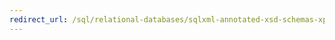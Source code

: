 ```yaml
---
redirect_url: /sql/relational-databases/sqlxml-annotated-xsd-schemas-xpath-queries/data-access-components-provider/sqlxml-4-0-data-access-components-sqlxmloledb-provider
---
```

